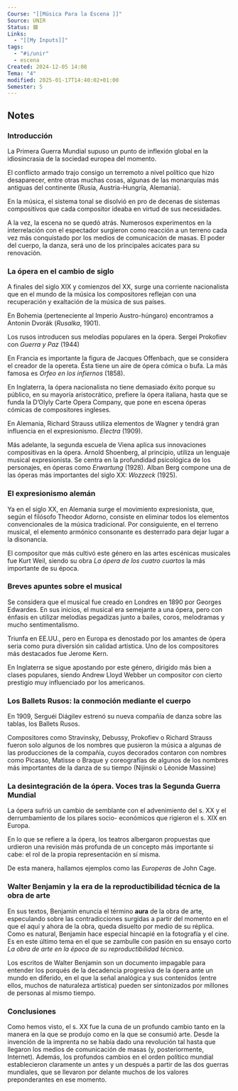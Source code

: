```yaml
---
Course: "[[Música Para la Escena ]]"
Source: UNIR
Status: 🟥
Links:
  - "[[My Inputs]]"
tags:
  - "#i/unir"
  - escena
Created: 2024-12-05 14:08
Tema: "4"
modified: 2025-01-17T14:40:02+01:00
Semester: 5
---
```

## Notes

### Introducción

La Primera Guerra Mundial supuso un punto de inflexión global en la idiosincrasia de la sociedad europea del momento.

El conflicto armado trajo consigo un terremoto a nivel político que hizo desaparecer, entre otras muchas cosas, algunas de las monarquías más antiguas del continente (Rusia, Austria-Hungría, Alemania).

En la música, el sistema tonal se disolvió en pro de decenas de sistemas compositivos que cada compositor ideaba en virtud de sus necesidades.

A la vez, la escena no se quedó atrás. Numerosos experimentos en la interrelación con el espectador surgieron como reacción a un terreno cada vez más conquistado por los medios de comunicación de masas. El poder del cuerpo, la danza, será uno de los principales acicates para su renovación.
### La ópera en el cambio de siglo

A finales del siglo XIX y comienzos del XX, surge una corriente nacionalista que en el mundo de la música los compositores reflejan con una recuperación y exaltación de la música de sus países.

En Bohemia (perteneciente al Imperio Austro-húngaro) encontramos a Antonin Dvorák (*Rusalka*, 1901).

Los rusos introducen sus melodías populares en la ópera. Sergei Prokofiev con *Guerra y Paz* (1944)

En Francia es importante la figura de Jacques Offenbach, que se considera el creador de la opereta. Ésta tiene un aire de ópera cómica o bufa. La más famosa es *Orfeo* *en los infiernos* (1858).

En Inglaterra, la ópera nacionalista no tiene demasiado éxito porque su público, en su mayoría aristocrático, prefiere la ópera italiana, hasta que se funda la D’Olyly Carte Opera Company, 
que pone en escena óperas cómicas de compositores ingleses.

En Alemania, Richard Strauss utiliza elementos de Wagner y tendrá gran influencia en el expresionismo. *Electra* (1909).

Más adelante, la segunda escuela de Viena aplica sus innovaciones compositivas en la ópera. Arnold Shoenberg, al principio, utiliza un lenguaje musical expresionista. Se centra en la profundidad psicológica de los personajes, en óperas como *Erwartung* (1928).  Alban Berg compone una de las óperas más importantes del siglo XX: *Wozzeck* (1925). 

### El expresionismo alemán

Ya en el siglo XX, en Alemania surge el movimiento expresionista, que, según el filósofo Theodor Adorno, consiste en eliminar todos los elementos convencionales de la música tradicional. Por consiguiente, en el terreno musical, el elemento armónico consonante es desterrado para dejar lugar a la disonancia.

El compositor que más cultivó este género en las artes escénicas musicales fue Kurt Weil, siendo su obra *La ópera de los cuatro cuartos* la más importante de su época.

### Breves apuntes sobre el musical

Se considera que el musical fue creado en Londres en 1890 por Georges Edwardes. En sus inicios, el musical era semejante a una ópera, pero con énfasis en utilizar melodías pegadizas junto a bailes, coros, melodramas y mucho sentimentalismo. 

Triunfa en EE.UU., pero en Europa es denostado por los amantes de ópera seria como pura diversión sin calidad artística. Uno de los compositores más destacados fue Jerome Kern.

En Inglaterra se sigue apostando por este género, dirigido más bien a clases populares, siendo Andrew Lloyd Webber un compositor con cierto prestigio muy influenciado por los americanos.

### Los Ballets Rusos: la conmoción mediante el cuerpo

En 1909, Serguéi Diágilev estrenó su nueva compañía de danza sobre las tablas, los Ballets Rusos. 

Compositores como Stravinsky, Debussy, Prokofiev o Richard Strauss fueron solo algunos de los nombres que pusieron la música a algunas de las producciones de la compañía, cuyos decorados contaron con nombres como Picasso, Matisse o Braque y coreografías de algunos de los nombres más importantes de la danza de su tiempo (Nijinski o Léonide Massine)

### La desintegración de la ópera. Voces tras la Segunda Guerra Mundial

La ópera sufrió un cambio de semblante con el advenimiento del s. XX y el derrumbamiento de los pilares socio- económicos que rigieron el s. XIX en Europa.

En lo que se refiere a la ópera, los teatros albergaron propuestas que urdieron una revisión más profunda de un concepto más importante si cabe: el rol de la propia representación en sí misma.

De esta manera, hallamos ejemplos como las *Europeras* de John Cage. 

### Walter Benjamin y la era de la reproductibilidad técnica de la obra de arte

En sus textos, Benjamin enuncia el término **aura** de la obra de arte, especulando sobre las contradicciones surgidas a partir del momento en el que el aquí y ahora de la obra, queda disuelto por medio de su réplica. Como es natural, Benjamin hace especial hincapié en la fotografía y el cine. Es en este último tema en el que se zambulle con pasión en su ensayo corto *La obra de arte en la época de su reproductibilidad técnica*.

Los escritos de Walter Benjamin son un documento impagable para entender los porqués de la decadencia progresiva de la ópera ante un mundo en diferido, en el que la señal analógica y sus contenidos (entre ellos, muchos de naturaleza artística) pueden ser sintonizados por millones de personas al mismo tiempo.

### Conclusiones

Como hemos visto, el s. XX fue la cuna de un profundo cambio tanto en la manera en la que se produjo como en la que se consumió arte. Desde la invención de la imprenta no se había dado una revolución tal hasta que llegaron los medios de comunicación de masas (y, posteriormente, Internet). Además, los profundos cambios en el orden político mundial establecieron claramente un antes y un después a partir de las dos guerras mundiales, que se llevaron por delante muchos de los valores preponderantes en ese momento.


